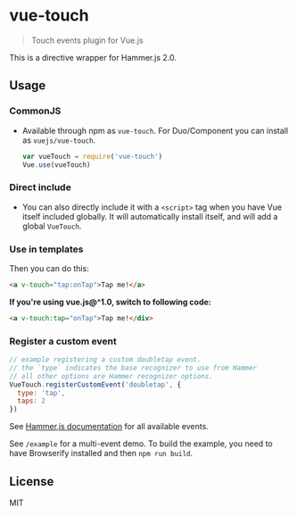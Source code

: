 # vue-touch

> Touch events plugin for Vue.js

This is a directive wrapper for Hammer.js 2.0.

## Usage

### CommonJS

- Available through npm as `vue-touch`. For Duo/Component you can install as `vuejs/vue-touch`.

  ``` js
  var vueTouch = require('vue-touch')
  Vue.use(vueTouch)
  ```

### Direct include

- You can also directly include it with a `<script>` tag when you have Vue itself included globally. It will automatically install itself, and will add a global `VueTouch`.

### Use in templates

Then you can do this:

``` html
<a v-touch="tap:onTap">Tap me!</a>
```

**If you're using vue.js@^1.0, switch to following code:**

``` html
<a v-touch:tap="onTap">Tap me!</div>
``` 

### Register a custom event

``` js
// example registering a custom doubletap event.
// the `type` indicates the base recognizer to use from Hammer
// all other options are Hammer recognizer options.
VueTouch.registerCustomEvent('doubletap', {
  type: 'tap',
  taps: 2
})
```

See [Hammer.js documentation](http://hammerjs.github.io/getting-started/) for all available events.

See `/example` for a multi-event demo. To build the example, you need to have Browserify installed and then `npm run build`.

## License

MIT
